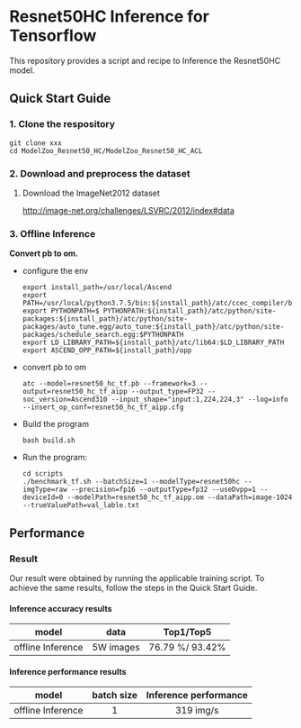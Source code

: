 

# Resnet50HC Inference for Tensorflow 

This repository provides a script and recipe to Inference the Resnet50HC model.

## Quick Start Guide

### 1. Clone the respository

```shell
git clone xxx
cd ModelZoo_Resnet50_HC/ModelZoo_Resnet50_HC_ACL
```

### 2. Download and preprocess the dataset

1. Download the ImageNet2012 dataset

   http://image-net.org/challenges/LSVRC/2012/index#data

### 3. Offline Inference

**Convert pb to om.**

- configure the env

  ```
  export install_path=/usr/local/Ascend
  export PATH=/usr/local/python3.7.5/bin:${install_path}/atc/ccec_compiler/bin:${install_path}/atc/bin:$PATH
  export PYTHONPATH=$ PYTHONPATH:${install_path}/atc/python/site-packages:${install_path}/atc/python/site-packages/auto_tune.egg/auto_tune:${install_path}/atc/python/site-packages/schedule_search.egg:$PYTHONPATH
  export LD_LIBRARY_PATH=${install_path}/atc/lib64:$LD_LIBRARY_PATH
  export ASCEND_OPP_PATH=${install_path}/opp
  ```

- convert pb to om

  ```
  atc --model=resnet50_hc_tf.pb --framework=3 --output=resnet50_hc_tf_aipp --output_type=FP32 --soc_version=Ascend310 --input_shape="input:1,224,224,3" --log=info --insert_op_conf=resnet50_hc_tf_aipp.cfg
  ```

- Build the program

  ```
  bash build.sh
  ```

- Run the program:

  ```
  cd scripts
  ./benchmark_tf.sh --batchSize=1 --modelType=resnet50hc --imgType=raw --precision=fp16 --outputType=fp32 --useDvpp=1 --deviceId=0 --modelPath=resnet50_hc_tf_aipp.om --dataPath=image-1024 --trueValuePath=val_lable.txt
  ```



## Performance

### Result

Our result were obtained by running the applicable training script. To achieve the same results, follow the steps in the Quick Start Guide.

#### Inference accuracy results

|       model       | **data**  |    Top1/Top5    |
| :---------------: | :-------: | :-------------: |
| offline Inference | 5W images | 76.79 %/ 93.42% |

#### Inference performance results

|       model       | batch size | Inference performance |
| :---------------: | :--------: | :-------------------: |
| offline Inference |     1      |       319 img/s       |
